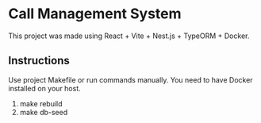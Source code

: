 # Call Management System
This project was made using React + Vite + Nest.js + TypeORM + Docker.

## Instructions
Use project Makefile or run commands manually. You need to have Docker installed on your host.

1. make rebuild
2. make db-seed